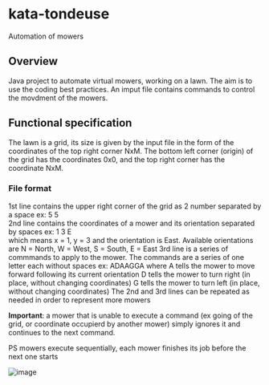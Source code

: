 # kata-tondeuse
Automation of mowers
## Overview
Java project to automate virtual mowers, working on a lawn.
The aim is to use the coding best practices.
An imput file contains commands to control the movdment of the mowers.
 
 
## Functional specification 
The lawn is a grid, its size is given by the input file in the form of the coordinates of the top right corner NxM.
The bottom left corner (origin) of the grid has the coordinates 0x0, and the top right corner has the coordinate NxM.

### File format
1st line contains the upper right corner of the grid as 2 number separated by a space ex: 5 5  
2nd line contains the coordinates of a mower and its orientation separated by spaces ex: 1 3 E  
which means x = 1, y = 3 and the orientation is East.
Available orientations are N = North, W = West, S = South, E = East
3rd line is a series of commmands to apply to the mower. The commands are a series of one letter each without spaces ex: ADAAGGA
 where A tells the mower to move forward following its current orientation
 D tells the mower to turn right (in place, without changing coordinates)
 G tells the mower to turn left (in place, without changing coordinates)
 The 2nd and 3rd lines can be repeated as needed in order to represent more mowers

**Important**: a mower that is unable to execute a command (ex going of the grid, or coordinate occupierd by another mower) simply ignores it and continues to the next command.

PS mowers execute sequentially, each mower finishes its job before the next one starts 



![image](https://user-images.githubusercontent.com/403470/205603449-beead217-fa9f-47c4-aa6c-329ee700582d.png)
